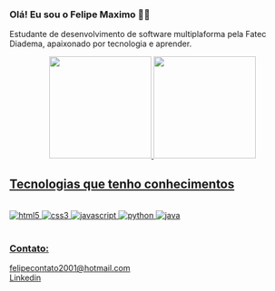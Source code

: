 ### Olá! Eu sou o Felipe Maximo 🧑‍💻

Estudante de desenvolvimento de software multiplaforma pela Fatec Diadema, apaixonado por tecnologia e aprender.

<div align="center">
  <a href="https://github.com/felipemaximo01">
  <img height="180em" src="https://github-readme-stats.vercel.app/api?username=felipemaximo01&show_icons=true&theme=dracula&include_all_commits=true&count_private=true"/>
  <img height="180em" src="https://github-readme-stats.vercel.app/api/top-langs/?username=felipemaximo01&layout=compact&langs_count=7&theme=dracula"/>
</div>


## Tecnologias que tenho conhecimentos

<div style="display: inline_block"><br/>
  <img alingn="center" alt="html5" src="https://img.shields.io/badge/HTML5-E34F26?style=for-the-badge&logo=html5&logoColor=white">
  <img alingn="center" alt="css3" src="https://img.shields.io/badge/CSS3-1572B6?style=for-the-badge&logo=css3&logoColor=white">
  <img alingn="center" alt="javascript" src="https://img.shields.io/badge/JavaScript-323330?style=for-the-badge&logo=javascript&logoColor=F7DF1E">
  <img alingn="center" alt="python" src="https://img.shields.io/badge/Python-3776AB?style=for-the-badge&logo=python&logoColor=white">
  <img alingn="center" alt="java" src="https://img.shields.io/badge/Java-ED8B00?style=for-the-badge&logo=java&logoColor=white">
</div><br/>

### Contato:
felipecontato2001@hotmail.com<br>
[Linkedin](https://www.linkedin.com/in/felipemaximo01/)
